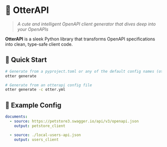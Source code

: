 # 🦦 OtterAPI

> *A cute and intelligent OpenAPI client generator that dives deep into your OpenAPIs*

**OtterAPI** is a sleek Python library that transforms OpenAPI specifications into clean, type-safe client code.

## 🚀 Quick Start

```bash
# Generate from a pyproject.toml or any of the default config names (otter.yml, otter.yaml)
otter generate

# Generate from an otterapi config file
otter generate -c otter.yml
```

## 📝 Example Config

```yaml
documents:
  - source: https://petstore3.swagger.io/api/v3/openapi.json
    output: petstore_client

  - source: ./local-users-api.json
    output: users_client
```